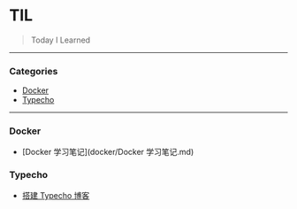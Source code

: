 # TIL
> Today I Learned

---

### Categories

* [Docker](#docker)
* [Typecho](#typecho)

---

### Docker

- [Docker 学习笔记](docker/Docker 学习笔记.md)

### Typecho

- [搭建 Typecho 博客](typecho/create-typecho-blog.md)

